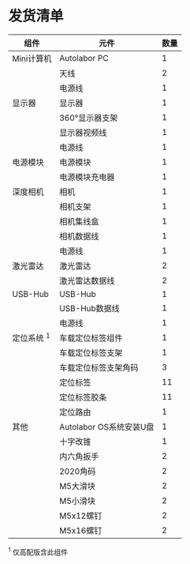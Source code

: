 # 发货清单


| 组件                  | 元件                    | 数量 |
| --------------------- | ----------------------- | ---- |
| Mini计算机            | Autolabor PC            | 1    |
|                       | 天线                    | 2    |
|                       | 电源线                  | 1    |
| 显示器                | 显示器                  | 1    |
|                       | 360°显示器支架          | 1    |
|                       | 显示器视频线            | 1    |
|                       | 电源线                  | 1    |
| 电源模块              | 电源模块                | 1    |
|               | 电源模块充电器                    | 1    |
| 深度相机              | 相机                    | 1    |
|                       | 相机支架                | 1    |
|                       | 相机集线盒          | 1    |
|                       | 相机数据线              | 1    |
|                       | 电源线              | 1    |
| 激光雷达              | 激光雷达            | 2    |
|                       | 激光雷达数据线          | 2    |
| USB-Hub               | USB-Hub           | 1    |
|                       | USB-Hub数据线           | 1    |
|                       | 电源线           | 1    |
| 定位系统 <sup>1</sup> | 车载定位标签组件        | 1    |
|                       | 车载定位标签支架        | 1    |
|                       | 车载定位标签支架角码    | 3    |
|                       | 定位标签                | 11   |
|                       | 定位标签胶条            | 11   |
|                       | 定位路由                | 1    |
| 其他                  | Autolabor OS系统安装U盘 | 1    |
|                       | 十字改锥                | 1    |
|                       | 内六角扳手              | 2    |
|                       | 2020角码                | 2    |
|                       | M5大滑块                | 2    |
|                       | M5小滑块                | 2    |
|                       | M5x12螺钉               | 2    |
|                       | M5x16螺钉               | 2    |


<sup>1</sup> 仅高配版含此组件
